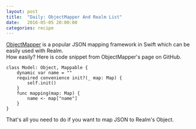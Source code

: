 ```yaml
---
layout: post
title:  "Daily: ObjectMapper And Realm List"
date:   2016-05-05 20:00:00
categories: recipe
---
```

[ObjectMapper](https://github.com/Hearst-DD/ObjectMapper) is a popular JSON mapping framework in Swift which can be easily used with Realm.  
How easily? Here is code snippet from ObjectMapper's page on GitHub.
   
    class Model: Object, Mappable {
        dynamic var name = ""
        required convenience init?(_ map: Map) {
            self.init()
        }
        func mapping(map: Map) {
            name <- map["name"]
        }
    }

That's all you need to do if you want to map JSON to Realm's Object.


